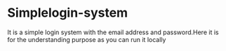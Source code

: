 # Simplelogin-system
It is a simple login system with the email address and password.Here it is for the understanding purpose as you can run it locally
